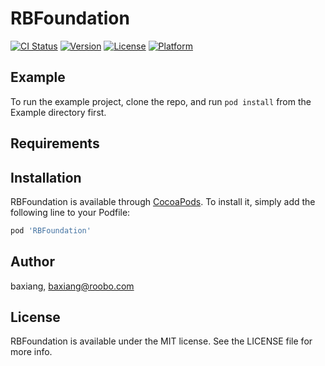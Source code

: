 # RBFoundation

[![CI Status](http://img.shields.io/travis/baxiang/RBFoundation.svg?style=flat)](https://travis-ci.org/baxiang/RBFoundation)
[![Version](https://img.shields.io/cocoapods/v/RBFoundation.svg?style=flat)](http://cocoapods.org/pods/RBFoundation)
[![License](https://img.shields.io/cocoapods/l/RBFoundation.svg?style=flat)](http://cocoapods.org/pods/RBFoundation)
[![Platform](https://img.shields.io/cocoapods/p/RBFoundation.svg?style=flat)](http://cocoapods.org/pods/RBFoundation)

## Example

To run the example project, clone the repo, and run `pod install` from the Example directory first.

## Requirements

## Installation

RBFoundation is available through [CocoaPods](http://cocoapods.org). To install
it, simply add the following line to your Podfile:

```ruby
pod 'RBFoundation'
```

## Author

baxiang, baxiang@roobo.com

## License

RBFoundation is available under the MIT license. See the LICENSE file for more info.
